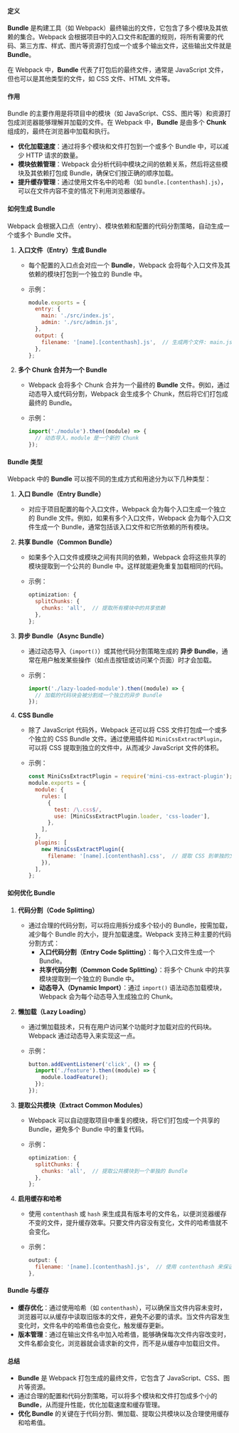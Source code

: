 #### **定义**

**Bundle** 是构建工具（如 Webpack）最终输出的文件，它包含了多个模块及其依赖的集合。Webpack 会根据项目中的入口文件和配置的规则，将所有需要的代码、第三方库、样式、图片等资源打包成一个或多个输出文件，这些输出文件就是 **Bundle**。

在 Webpack 中，**Bundle** 代表了打包后的最终文件，通常是 JavaScript 文件，但也可以是其他类型的文件，如 CSS 文件、HTML 文件等。

#### **作用**

Bundle 的主要作用是将项目中的模块（如 JavaScript、CSS、图片等）和资源打包成浏览器能够理解并加载的文件。在 Webpack 中，**Bundle** 是由多个 **Chunk** 组成的，最终在浏览器中加载和执行。

- **优化加载速度**：通过将多个模块和文件打包到一个或多个 Bundle 中，可以减少 HTTP 请求的数量。
- **模块依赖管理**：Webpack 会分析代码中模块之间的依赖关系，然后将这些模块及其依赖打包成 Bundle，确保它们按正确的顺序加载。
- **提升缓存管理**：通过使用文件名中的哈希（如 `bundle.[contenthash].js`），可以在文件内容不变的情况下利用浏览器缓存。

#### **如何生成 Bundle**

Webpack 会根据入口点（entry）、模块依赖和配置的代码分割策略，自动生成一个或多个 Bundle 文件。

1. **入口文件（Entry）生成 Bundle**
    
    - 每个配置的入口点会对应一个 **Bundle**，Webpack 会将每个入口文件及其依赖的模块打包到一个独立的 Bundle 中。
    - 示例：
        
        ```javascript
        module.exports = {
          entry: {
            main: './src/index.js',
            admin: './src/admin.js',
          },
          output: {
            filename: '[name].[contenthash].js',  // 生成两个文件: main.js 和 admin.js
          },
        };
        ```
        
2. **多个 Chunk 合并为一个 Bundle**
    
    - Webpack 会将多个 Chunk 合并为一个最终的 **Bundle** 文件。例如，通过动态导入或代码分割，Webpack 会生成多个 Chunk，然后将它们打包成最终的 Bundle。
    - 示例：
        
        ```javascript
        import('./module').then((module) => {
          // 动态导入，module 是一个新的 Chunk
        });
        ```
        

#### **Bundle 类型**

Webpack 中的 **Bundle** 可以按不同的生成方式和用途分为以下几种类型：

1. **入口 Bundle（Entry Bundle）**
    
    - 对应于项目配置的每个入口文件，Webpack 会为每个入口生成一个独立的 Bundle 文件。例如，如果有多个入口文件，Webpack 会为每个入口文件生成一个 Bundle，通常包括该入口文件和它所依赖的所有模块。
2. **共享 Bundle（Common Bundle）**
    
    - 如果多个入口文件或模块之间有共同的依赖，Webpack 会将这些共享的模块提取到一个公共的 Bundle 中。这样就能避免重复加载相同的代码。
    - 示例：
        
        ```javascript
        optimization: {
          splitChunks: {
            chunks: 'all',  // 提取所有模块中的共享依赖
          },
        };
        ```
        
3. **异步 Bundle（Async Bundle）**
    
    - 通过动态导入（`import()`）或其他代码分割策略生成的 **异步 Bundle**，通常在用户触发某些操作（如点击按钮或访问某个页面）时才会加载。
    - 示例：
        
        ```javascript
        import('./lazy-loaded-module').then((module) => {
          // 加载的代码块会被分割成一个独立的异步 Bundle
        });
        ```
        
4. **CSS Bundle**
    
    - 除了 JavaScript 代码外，Webpack 还可以将 CSS 文件打包成一个或多个独立的 CSS Bundle 文件。通过使用插件如 `MiniCssExtractPlugin`，可以将 CSS 提取到独立的文件中，从而减少 JavaScript 文件的体积。
    - 示例：
        
        ```javascript
        const MiniCssExtractPlugin = require('mini-css-extract-plugin');
        module.exports = {
          module: {
            rules: [
              {
                test: /\.css$/,
                use: [MiniCssExtractPlugin.loader, 'css-loader'],
              },
            ],
          },
          plugins: [
            new MiniCssExtractPlugin({
              filename: '[name].[contenthash].css',  // 提取 CSS 到单独的文件
            }),
          ],
        };
        ```
        

#### **如何优化 Bundle**

1. **代码分割（Code Splitting）**
    
    - 通过合理的代码分割，可以将应用拆分成多个较小的 Bundle，按需加载，减少每个 Bundle 的大小，提升加载速度。Webpack 支持三种主要的代码分割方式：
        - **入口代码分割（Entry Code Splitting）**：每个入口文件生成一个 Bundle。
        - **共享代码分割（Common Code Splitting）**：将多个 Chunk 中的共享模块提取到一个独立的 Bundle 中。
        - **动态导入（Dynamic Import）**：通过 `import()` 语法动态加载模块，Webpack 会为每个动态导入生成独立的 Chunk。
2. **懒加载（Lazy Loading）**
    
    - 通过懒加载技术，只有在用户访问某个功能时才加载对应的代码块。Webpack 通过动态导入来实现这一点。
    - 示例：
        
        ```javascript
        button.addEventListener('click', () => {
          import('./feature').then((module) => {
            module.loadFeature();
          });
        });
        ```
        
3. **提取公共模块（Extract Common Modules）**
    
    - Webpack 可以自动提取项目中重复的模块，将它们打包成一个共享的 Bundle，避免多个 Bundle 中的重复代码。
    - 示例：
        
        ```javascript
        optimization: {
          splitChunks: {
            chunks: 'all',  // 提取公共模块到一个单独的 Bundle
          },
        };
        ```
        
4. **启用缓存和哈希**
    
    - 使用 `contenthash` 或 `hash` 来生成具有版本号的文件名，以便浏览器缓存不变的文件，提升缓存效率。只要文件内容没有变化，文件的哈希值就不会变化。
    - 示例：
        
        ```javascript
        output: {
          filename: '[name].[contenthash].js',  // 使用 contenthash 来保证文件哈希值变化
        },
        ```
        

#### **Bundle 与缓存**

- **缓存优化**：通过使用哈希（如 `contenthash`），可以确保当文件内容未变时，浏览器可以从缓存中读取旧版本的文件，避免不必要的请求。当文件内容发生变化时，文件名中的哈希值也会变化，触发缓存更新。
- **版本管理**：通过在输出文件名中加入哈希值，能够确保每次文件内容改变时，文件名都会变化，浏览器就会请求新的文件，而不是从缓存中加载旧文件。

#### **总结**

- **Bundle** 是 Webpack 打包生成的最终文件，它包含了 JavaScript、CSS、图片等资源。
- 通过合理的配置和代码分割策略，可以将多个模块和文件打包成多个小的 **Bundle**，从而提升性能，优化加载速度和缓存管理。
- **优化 Bundle** 的关键在于代码分割、懒加载、提取公共模块以及合理使用缓存和哈希值。